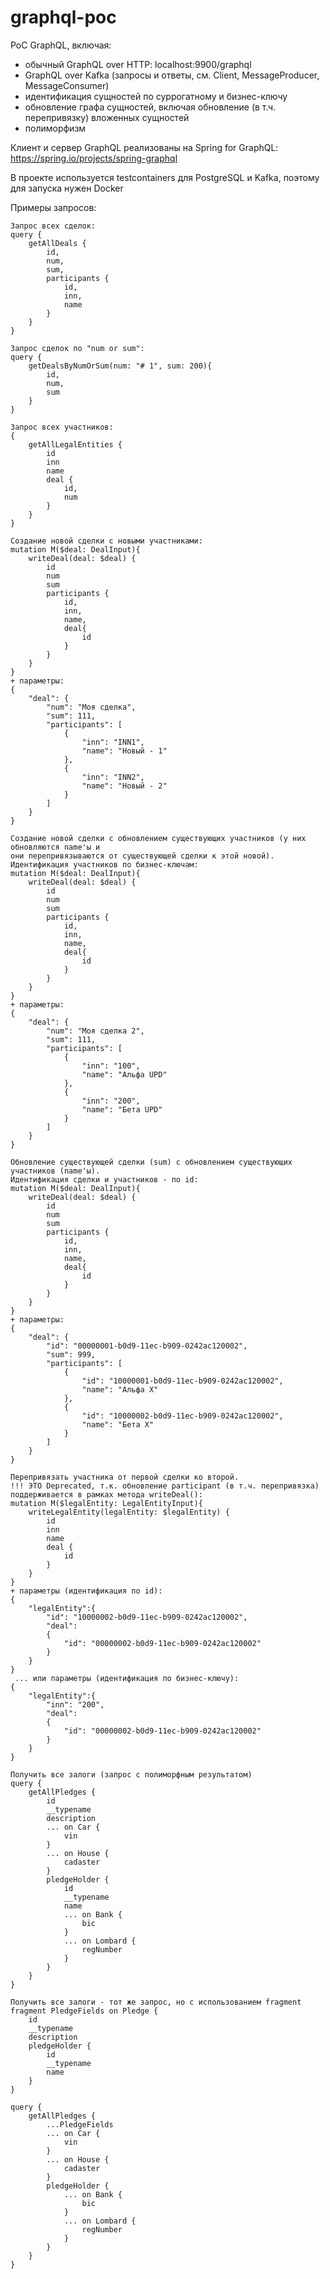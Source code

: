 # graphql-poc
PoC GraphQL, включая:
- обычный GraphQL over HTTP: localhost:9900/graphql
- GraphQL over Kafka (запросы и ответы, см. Client, MessageProducer, MessageConsumer)
- идентификация сущностей по суррогатному и бизнес-ключу
- обновление графа сущностей, включая обновление (в т.ч. перепривязку) вложенных сущностей
- полиморфизм

Клиент и сервер GraphQL реализованы на Spring for GraphQL: https://spring.io/projects/spring-graphql

В проекте используется testcontainers для PostgreSQL и Kafka, поэтому для запуска нужен Docker

Примеры запросов:

    Запрос всех сделок:
    query {
        getAllDeals {
            id,
            num,
            sum,
            participants {
                id,
                inn,
                name
            }
        }
    }

    Запрос сделок по "num or sum":
    query {
        getDealsByNumOrSum(num: "# 1", sum: 200){
            id,
            num,
            sum
        }
    }

    Запрос всех участников:
    {
        getAllLegalEntities {
            id
            inn
            name
            deal {
                id,
                num
            }
        }
    }

    Создание новой сделки с новыми участниками:
    mutation M($deal: DealInput){
        writeDeal(deal: $deal) {
            id
            num
            sum
            participants {
                id,
                inn,
                name,
                deal{
                    id
                }
            }
        }
    }
    + параметры:
    {
        "deal": {
            "num": "Моя сделка",
            "sum": 111,
            "participants": [
                {
                    "inn": "INN1",
                    "name": "Новый - 1"
                },
                {
                    "inn": "INN2",
                    "name": "Новый - 2"
                }
            ]
        }
    }    

    Создание новой сделки с обновлением существующих участников (у них обновляются name'ы и
    они перепривязываются от существующей сделки к этой новой). Идентификация участников по бизнес-ключам:
    mutation M($deal: DealInput){
        writeDeal(deal: $deal) {
            id
            num
            sum
            participants {
                id,
                inn,
                name,
                deal{
                    id
                }
            }
        }
    }
    + параметры:
    {
        "deal": {
            "num": "Моя сделка 2",
            "sum": 111,
            "participants": [
                {
                    "inn": "100",
                    "name": "Альфа UPD"
                },
                {
                    "inn": "200",
                    "name": "Бета UPD"
                }
            ]
        }
    }

    Обновление существующей сделки (sum) с обновлением существующих участников (name'ы).
    Идентификация сделки и участников - по id:
    mutation M($deal: DealInput){
        writeDeal(deal: $deal) {
            id
            num
            sum
            participants {
                id,
                inn,
                name,
                deal{
                    id
                }
            }
        }
    }
    + параметры:
    {
        "deal": {
            "id": "00000001-b0d9-11ec-b909-0242ac120002",
            "sum": 999,
            "participants": [
                {
                    "id": "10000001-b0d9-11ec-b909-0242ac120002",
                    "name": "Альфа X"
                },
                {
                    "id": "10000002-b0d9-11ec-b909-0242ac120002",
                    "name": "Бета X"
                }
            ]
        }
    }

    Перепривязать участника от первой сделки ко второй.
    !!! ЭТО Deprecated, т.к. обновление participant (в т.ч. перепривязка) поддерживается в рамках метода writeDeal():
    mutation M($legalEntity: LegalEntityInput){
        writeLegalEntity(legalEntity: $legalEntity) {
            id
            inn
            name
            deal {
                id
            }
        }
    }
    + параметры (идентификация по id):
    {
        "legalEntity":{
            "id": "10000002-b0d9-11ec-b909-0242ac120002",
            "deal":
            {
                "id": "00000002-b0d9-11ec-b909-0242ac120002"
            } 
        }
    }
     ... или параметры (идентификация по бизнес-ключу):
    {
        "legalEntity":{
            "inn": "200",
            "deal":
            {
                "id": "00000002-b0d9-11ec-b909-0242ac120002"
            } 
        }
    }

    Получить все залоги (запрос с полиморфным результатом)
    query {
        getAllPledges {
            id
            __typename
            description
            ... on Car {
                vin
            }
            ... on House {
                cadaster
            }
            pledgeHolder {
                id
                __typename
                name
                ... on Bank {
                    bic
                }
                ... on Lombard {
                    regNumber
                }
            }
        }
    }

    Получить все залоги - тот же запрос, но с использованием fragment
    fragment PledgeFields on Pledge {
        id
        __typename
        description
        pledgeHolder {
            id
            __typename
            name
        }
    }

    query {
        getAllPledges {
            ...PledgeFields
            ... on Car {
                vin
            }
            ... on House {
                cadaster
            }
            pledgeHolder {
                ... on Bank {
                    bic
                }
                ... on Lombard {
                    regNumber
                }
            }
        }
    }